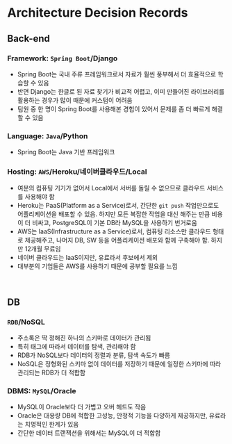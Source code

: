 # Architecture Decision Records

## Back-end

### Framework: `Spring Boot`/Django
- Spring Boot는 국내 주류 프레임워크로서 자료가 훨씬 풍부해서 더 효율적으로 학습할 수 있음
- 반면 Django는 한글로 된 자료 찾기가 비교적 어렵고, 이미 만들어진 라이브러리를 활용하는 경우가 많이 때문에 커스텀이 어려움
- 팀원 중 한 명이 Spring Boot를 사용해본 경험이 있어서 문제를 좀 더 빠르게 해결할 수 있음

### Language: `Java`/Python
- Spring Boot는 Java 기반 프레임워크

### Hosting: `AWS`/Heroku/네이버클라우드/Local
- 여분의 컴퓨팅 기기가 없어서 Local에서 서버를 돌릴 수 없으므로 클라우드 서비스를 사용해야 함
- Heroku는 PaaS(Platform as a Service)로서, 간단한 `git push` 작업만으로도 어플리케이션을 배포할 수 있음. 하지만 모든 복잡한 작업을 대신 해주는 만큼 비용이 더 비싸고, PostgreSQL이 기본 DB라 MySQL을 사용하기 번거로움
- AWS는 IaaS(Infrastructure as a Service)로서, 컴퓨팅 리소스만 클라우드 형태로 제공해주고, 나머지 DB, SW 등을 어플리케이션 배포와 함께 구축해야 함. 하지만 12개월 무료임
- 네이버 클라우드는 IaaS이지만, 유료라서 후보에서 제외
- 대부분의 기업들은 AWS를 사용하기 때문에 공부할 필요를 느낌

<br>

## DB

### `RDB`/NoSQL
- 주소록은 딱 정해진 하나의 스키마로 데이터가 관리됨
- 특히 태그에 따라서 데이터를 탐색, 관리해야 함
- RDB가 NoSQL보다 데이터의 정렬과 분류, 탐색 속도가 빠름
- NoSQL은 정형화된 스키마 없이 데이터를 저장하기 때문에 일정한 스키마에 따라 관리되는 RDB가 더 적합함

### DBMS: `MySQL`/Oracle
- MySQL이 Oracle보다 더 가볍고 오버 헤드도 작음
- Oracle은 대용량 DB에 적합한 고성능, 안정적 기능을 다양하게 제공하지만, 유료라는 치명적인 한계가 있음
- 간단한 데이터 트랜잭션을 위해서는 MySQL이 더 적합함
